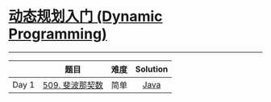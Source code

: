 # [动态规划入门 (Dynamic Programming)](https://leetcode-cn.com/study-plan/dynamic-programming/?progress=97mv3s5)

-------------------

|    |   题目     |    难度     |          Solution          |   
|    :-----     |    :----:    |  :----:      |     :----:        |   
|   Day 1       | [509. 斐波那契数](https://leetcode-cn.com/problems/fibonacci-number/) | 简单 | [Java](./Day01_509.java) |


